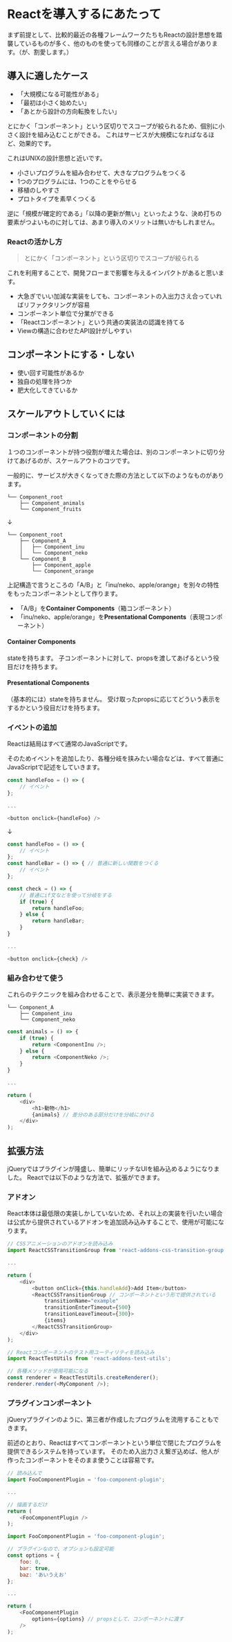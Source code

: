 # Reactを導入するにあたって

まず前提として、比較的最近の各種フレームワークたちもReactの設計思想を踏襲しているものが多く、他のものを使っても同様のことが言える場合があります。（が、割愛します。）

## 導入に適したケース

- 「大規模になる可能性がある」
- 「最初は小さく始めたい」
- 「あとから設計の方向転換をしたい」

とにかく「コンポーネント」という区切りでスコープが絞られるため、個別に小さく設計を組み込むことができる。
これはサービスが大規模になればなるほど、効果的です。

これはUNIXの設計思想と近いです。

- 小さいプログラムを組み合わせて、大きなプログラムをつくる
- 1つのプログラムには、1つのことをやらせる
- 移植のしやすさ
- プロトタイプを素早くつくる

逆に「規模が確定的である」「以降の更新が無い」といったような、決め打ちの要素がつよいものに対しては、あまり導入のメリットは無いかもしれません。

### Reactの活かし方

>とにかく「コンポーネント」という区切りでスコープが絞られる

これを利用することで、開発フローまで影響を与えるインパクトがあると思います。

- 大急ぎでいい加減な実装をしても、コンポーネントの入出力さえ合っていればリファクタリングが容易
- コンポーネント単位で分業ができる
- 「Reactコンポーネント」という共通の実装法の認識を持てる
- Viewの構造に合わせたAPI設計がしやすい

## コンポーネントにする・しない

- 使い回す可能性があるか
- 独自の処理を持つか
- 肥大化してきているか

## スケールアウトしていくには

### コンポーネントの分割

１つのコンポーネントが持つ役割が増えた場合は、別のコンポーネントに切り分けてあげるのが、スケールアウトのコツです。

一般的に、サービスが大きくなってきた際の方法として以下のようなものがあります。


```
└── Component_root
    ├── Component_animals
    └── Component_fruits
```
↓
```
└── Component_root
    ├── Component_A
    │   ├── Component_inu
    │   └── Component_neko
    └── Component_B
        ├── Component_apple
        └── Component_orange
```

上記構造で言うところの「A/B」と「inu/neko、apple/orange」を別々の特性をもったコンポーネントとして作ります。

- 「A/B」を**Container Components**（箱コンポーネント）
- 「inu/neko、apple/orange」を**Presentational Components**（表現コンポーネント）

#### Container Components

stateを持ちます。
子コンポーネントに対して、propsを渡してあげるという役目だけを持ちます。

#### Presentational Components

（基本的には）stateを持ちません。
受け取ったpropsに応じてどういう表示をするかという役目だけを持ちます。

### イベントの追加

Reactは結局はすべて通常のJavaScriptです。

そのためイベントを追加したり、各種分岐を挟みたい場合などは、すべて普通にJavaScriptで記述をしていきます。

```js
const handleFoo = () => {
    // イベント
};

...

<button onclick={handleFoo} />
```
↓
```js
const handleFoo = () => {
    // イベント
};
const handleBar = () => { // 普通に新しい関数をつくる
    // イベント
};

const check = () => {
    // 普通にif文などを使って分岐をする
    if (true) {
        return handleFoo;
    } else {
        return handleBar;
    }
}

...

<button onclick={check} />
```

### 組み合わせて使う

これらのテクニックを組み合わせることで、表示差分を簡単に実装できます。

```
└── Component_A
    ├── Component_inu
    └── Component_neko
```

```js
const animals = () => {
    if (true) {
        return <ComponentInu />;
    } else {
        return <ComponentNeko />;
    }
}

...

return (
    <div>
        <h1>動物</h1>
        {animals} // 差分のある部分だけを分岐にかける
    </div>
);
```

## 拡張方法

jQueryではプラグインが隆盛し、簡単にリッチなUIを組み込めるようになりました。
Reactでは以下のような方法で、拡張ができます。

### アドオン

React本体は最低限の実装しかしていないため、それ以上の実装を行いたい場合は公式から提供されているアドオンを追加読み込みすることで、使用が可能になります。

```js
// CSSアニメーションのアドオンを読み込み
import ReactCSSTransitionGroup from 'react-addons-css-transition-group';

...

return (
    <div>
        <button onClick={this.handleAdd}>Add Item</button>
        <ReactCSSTransitionGroup // コンポーネントという形で提供されている
            transitionName="example"
            transitionEnterTimeout={500}
            transitionLeaveTimeout={300}>
            {items}
        </ReactCSSTransitionGroup>
    </div>
);
```

```js
// Reactコンポーネントのテスト用ユーティリティを読み込み
import ReactTestUtils from 'react-addons-test-utils';

// 各種メソッドが使用可能になる
const renderer = ReactTestUtils.createRenderer();
renderer.render(<MyComponent />);
```

### プラグインコンポーネント

jQueryプラグインのように、第三者が作成したプログラムを流用することもできます。

前述のとおり、Reactはすべてコンポーネントという単位で閉じたプログラムを提供できるシステムを持っています。
そのため入出力さえ繋ぎ込めば、他人が作ったコンポーネントをそのまま使うことは容易です。

```js
// 読み込んで
import FooComponentPlugin = 'foo-component-plugin';

...

// 描画するだけ
return (
    <FooComponentPlugin />
);
```

```js
import FooComponentPlugin = 'foo-component-plugin';

// プラグインなので、オプションも設定可能
const options = {
    foo: 0,
    bar: true,
    baz: 'あいうえお'
};

...

return (
    <FooComponentPlugin
        options={options} // propsとして、コンポーネントに渡す
    />
);
```
